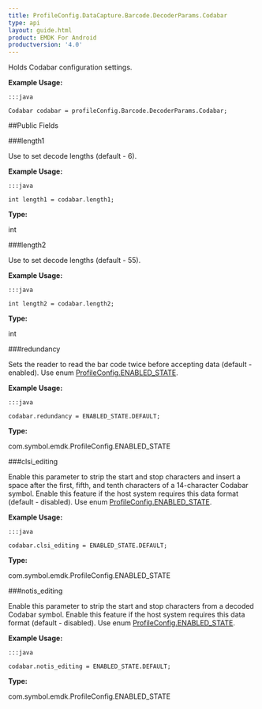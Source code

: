 ```yaml
---
title: ProfileConfig.DataCapture.Barcode.DecoderParams.Codabar
type: api
layout: guide.html
product: EMDK For Android
productversion: '4.0'
---
```



Holds Codabar configuration settings. 
 
 

**Example Usage:**
	
	:::java
	
	Codabar codabar = profileConfig.Barcode.DecoderParams.Codabar;
	


##Public Fields

###length1

Use to set decode lengths (default - 6). 
 
 

**Example Usage:**
	
	:::java
	
	int length1 = codabar.length1;
	


**Type:**

int

###length2

Use to set decode lengths (default - 55). 
 
 

**Example Usage:**
	
	:::java
	
	int length2 = codabar.length2;
	


**Type:**

int

###redundancy

Sets the reader to read the bar code twice before accepting data (default - enabled). 
 Use enum [ ProfileConfig.ENABLED_STATE](../ProfileConfig-ENABLED_STATE). 
 
 

**Example Usage:**
	
	:::java
	
	codabar.redundancy = ENABLED_STATE.DEFAULT;
	


**Type:**

com.symbol.emdk.ProfileConfig.ENABLED_STATE

###clsi_editing

Enable this parameter to strip the start and stop characters and insert a space after the first, fifth, and tenth characters of a 14-character Codabar symbol. 
 Enable this feature if the host system requires this data format (default - disabled). 
 Use enum [ ProfileConfig.ENABLED_STATE](../ProfileConfig-ENABLED_STATE). 
 
 

**Example Usage:**
	
	:::java
	
	codabar.clsi_editing = ENABLED_STATE.DEFAULT;
	


**Type:**

com.symbol.emdk.ProfileConfig.ENABLED_STATE

###notis_editing

Enable this parameter to strip the start and stop characters from a decoded Codabar symbol. 
 Enable this feature if the host system requires this data format (default - disabled). 
 Use enum [ ProfileConfig.ENABLED_STATE](../ProfileConfig-ENABLED_STATE). 
 
 

**Example Usage:**
	
	:::java
	
	codabar.notis_editing = ENABLED_STATE.DEFAULT;
	


**Type:**

com.symbol.emdk.ProfileConfig.ENABLED_STATE










